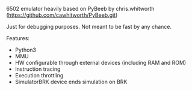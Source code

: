 6502 emulator heavily based on PyBeeb by chris.whitworth (https://github.com/cawhitworth/PyBeeb.git)

Just for debugging purposes. Not meant to be fast by any chance.

Features:

* Python3
* MMU
* HW configurable through external devices (including RAM and ROM)
* Instruction tracing
* Execution throttling
* SimulatorBRK device ends simulation on BRK
